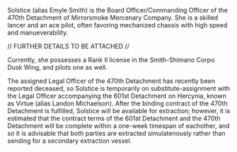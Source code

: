 Solstice (alias Emyle Smith) is the Board Officer/Commanding Officer of the 470th Detachment of Mirrorsmoke Mercenary Company. She is a skilled lancer and an ace pilot, often favoring mechanized chassis with high speed and manueverability.

// FURTHER DETAILS TO BE ATTACHED //

Currently, she possesses a Rank II license in the Smith-Shimano Corpo Dusk Wing, and pilots one as well.

The assigned Legal Officer of the 470th Detachment has recently been reported deceased, so Solstice is temporarily on substitute-assignment with the Legal Officer accompanying the 601st Detachment on Hercynia, known as Virtue (alias Landon Michaelson). After the binding contract of the 470th Detachment is fulfilled, Solstice will be available for extraction; however, it is estimated that the contract terms of the 601st Detachment and the 470th Detachment will be complete within a one-week timespan of eachother, and so it is advisable that both parties are extracted simulatenously rather than sending for a secondary extraction vessel.
